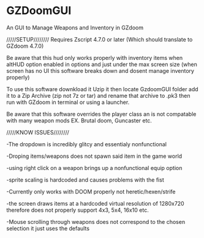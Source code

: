 # GZDoomGUI
An GUI to Manage Weapons and Inventory in GZdoom

/////SETUP////////
Requires Zscript 4.7.0 or later (Which should translate to GZdoom 4.7.0)

Be aware that this hud only works properly with inventory items when altHUD option enabled in options and just under the max screen size (when screen has no UI this software breaks down and dosent manage inventory properly)

To use this software downkload it Uzip it then locate GzdoomGUI folder add it to a Zip Archive (zip not 7z or tar) and rename that archive to .pk3 then run with GZdoom in terminal or using a launcher. 

Be aware that this software overrides the player class an is not compatable with many weapon mods EX. Brutal doom, Guncaster etc.

/////KNOW ISSUES////////

-The dropdown is incredibly glitcy and essentialy nonfunctional

-Droping items/weapons does not spawn said item in the game world

-using right click on a weapon brings up a nonfunctional equip option

-sprite scaling is hardcoded and causes problems with the fist

-Currently only works with DOOM properly not heretic/hexen/strife

-the screen draws items at a hardcoded virtual resolution of 1280x720 therefore does not properly support 4x3, 5x4, 16x10 etc.

-Mouse scrolling through weapons does not correspond to the chosen selection it just uses the defaults

